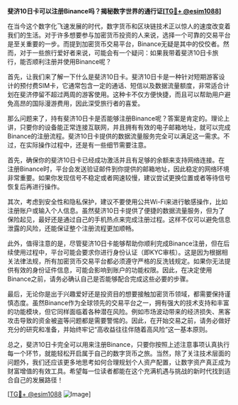 **斐济10日卡可以注册Binance吗？揭秘数字世界的通行证[[TG💪+ @esim1088](https://t.me/s/esim1088)]**

在当今这个数字化飞速发展的时代，数字货币和区块链技术正以惊人的速度改变着我们的生活。对于许多想要参与加密货币投资的人来说，选择一个可靠的交易平台是至关重要的一步。而提到加密货币交易平台，Binance无疑是其中的佼佼者。然而，对于一些旅行爱好者来说，可能会有一个疑问：如果我带着斐济10日卡旅行，能否顺利注册并使用Binance呢？

首先，让我们来了解一下什么是斐济10日卡。斐济10日卡是一种针对短期游客设计的预付费SIM卡，它通常包含一定的通话、短信以及数据流量额度，非常适合计划在斐济停留不超过两周的游客使用。这种卡不仅方便快捷，而且可以帮助用户避免高昂的国际漫游费用，因此深受旅行者的喜爱。

那么问题来了，持有斐济10日卡是否能够注册Binance呢？答案是肯定的。理论上讲，只要你的设备能正常连接互联网，并且拥有有效的电子邮箱地址，就可以完成Binance的注册流程。斐济10日卡提供的数据流量服务完全可以满足这一需求。不过，在实际操作过程中，还是有一些细节需要注意。

首先，确保你的斐济10日卡已经成功激活并且有足够的余额来支持网络连接。在注册Binance时，平台会发送验证邮件到你提供的邮箱地址，因此稳定的网络环境非常重要。如果你发现信号不稳定或者网速较慢，建议尝试更换位置或者等待信号恢复后再进行操作。

其次，考虑到安全性和隐私保护，建议不要使用公共Wi-Fi来进行敏感操作，比如注册账户或输入个人信息。虽然斐济10日卡提供了便捷的数据流量服务，但为了保险起见，最好还是通过自己的手机热点来完成注册过程。这样不仅可以避免信息泄露的风险，还能保证整个注册流程更加顺畅。

此外，值得注意的是，尽管斐济10日卡能够帮助你顺利完成Binance注册，但在后续使用过程中，平台可能会要求你进行身份认证（即KYC审核）。这是因为根据相关法律法规，所有加密货币交易平台都必须遵守严格的反洗钱规定。如果你无法提供有效的身份证件信息，可能会影响到账户的功能权限。因此，在决定使用Binance之前，请务必确认自己是否能够配合完成这些必要的步骤。

最后，无论你是出于兴趣爱好还是投资目的想要接触加密货币领域，都需要保持谨慎态度。虽然Binance作为全球领先的交易平台之一，拥有强大的技术支持和丰富的功能模块，但它同样面临着各种潜在风险。例如市场波动带来的经济损失、黑客攻击导致的资金被盗等问题都是需要警惕的。因此，在开始交易之前，请务必做好充分的研究和准备，并始终牢记“高收益往往伴随着高风险”这一基本原则。

总之，斐济10日卡完全可以用来注册Binance，只要你按照上述注意事项认真执行每一个环节，就能轻松开启属于自己的数字货币之旅。当然，除了关注技术层面的问题外，我们还应该更多地思考如何合理规划个人资产配置，让数字资产真正成为财富增值的有效工具。希望每一位读者都能在这个充满机遇与挑战的新时代找到适合自己的发展路径！

[[TG💪+ @esim1088](https://t.me/s/esim1088) ![Image](https://i.postimg.cc/4NQfJmqS/Snipaste-2025-05-13-00-14-12.png)]